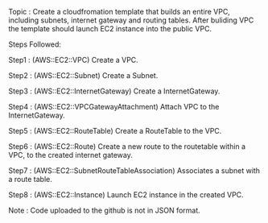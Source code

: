 Topic : Create a cloudfromation template that builds an entire VPC, including subnets, internet gateway and routing tables. After buliding VPC the template should launch EC2 instance into the public VPC.


Steps Followed:

Step1 : (AWS::EC2::VPC) Create a VPC.

Step2 : (AWS::EC2::Subnet) Create a Subnet.

Step3 : (AWS::EC2::InternetGateway) Create a InternetGateway.

Step4 : (AWS::EC2::VPCGatewayAttachment) Attach VPC to the InternetGateway.

Step5 : (AWS::EC2::RouteTable) Create a RouteTable to the VPC.

Step6 : (AWS::EC2::Route) Create a new route to the routetable within a VPC, to the created internet gateway.  

Step7 : (AWS::EC2::SubnetRouteTableAssociation) Associates a subnet with a route table.

Step8 : (AWS::EC2::Instance) Launch EC2 instance in the created VPC.
			
			
Note : Code uploaded to the github is not in JSON format.
